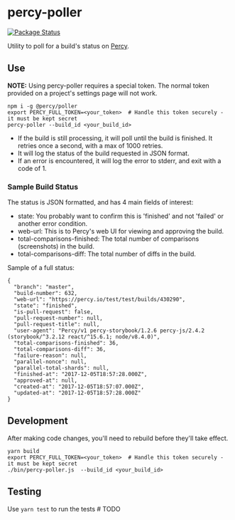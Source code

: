 # percy-poller

[![Package Status](https://img.shields.io/npm/v/@percy/poller.svg)](https://www.npmjs.com/package/@percy/poller)

Utility to poll for a build's status on [Percy](https://percy.io).  

## Use

**NOTE:** Using percy-poller requires a special token. The normal token provided on a project's settings page will not work.

```
npm i -g @percy/poller
export PERCY_FULL_TOKEN=<your_token>  # Handle this token securely - it must be kept secret
percy-poller --build_id <your_build_id>
```

* If the build is still processing, it will poll until the build is finished. It retries once a second, with a max of 1000 retries.
* It will log the status of the build requested in JSON format.  
* If an error is encountered, it will log the error to stderr, and exit with a code of 1.

### Sample Build Status

The status is JSON formatted, and has 4 main fields of interest:
- state: You probably want to confirm this is 'finished' and not 'failed' or another error condition.  
- web-url: This is to Percy's web UI for viewing and approving the build.
- total-comparisons-finished: The total number of comparisons (screenshots) in the build.
- total-comparisons-diff: The total number of diffs in the build.


Sample of a full status:

```
{
  "branch": "master",
  "build-number": 632,
  "web-url": "https://percy.io/test/test/builds/430290",
  "state": "finished",
  "is-pull-request": false,
  "pull-request-number": null,
  "pull-request-title": null,
  "user-agent": "Percy/v1 percy-storybook/1.2.6 percy-js/2.4.2 (storybook/^3.2.12 react/^15.6.1; node/v8.4.0)",
  "total-comparisons-finished": 36,
  "total-comparisons-diff": 36,
  "failure-reason": null,
  "parallel-nonce": null,
  "parallel-total-shards": null,
  "finished-at": "2017-12-05T18:57:28.000Z",
  "approved-at": null,
  "created-at": "2017-12-05T18:57:07.000Z",
  "updated-at": "2017-12-05T18:57:28.000Z"
}
```

## Development

After making code changes, you'll need to rebuild before they'll take effect.
```
yarn build
export PERCY_FULL_TOKEN=<your_token>  # Handle this token securely - it must be kept secret
./bin/percy-poller.js  --build_id <your_build_id>
```

## Testing

Use `yarn test` to run the tests # TODO
